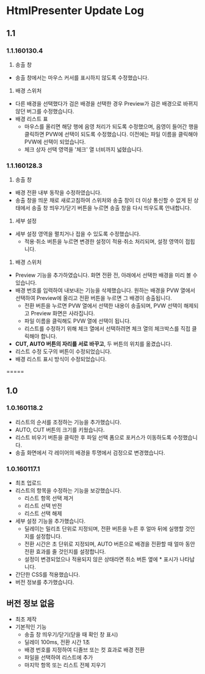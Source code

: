 # HtmlPresenter Update Log

## 1.1

### 1.1.160130.4
1. 송출 창
  - 송출 창에서는 마우스 커서를 표시하지 않도록 수정했습니다.
1. 배경 스위처
  - 다른 배경을 선택했다가 검은 배경을 선택한 경우 Preview가 검은 배경으로 바뀌지 않던 버그를 수정했습니다.
  - 배경 리스트 표
    - 마우스를 올리면 해당 행에 음영 처리가 되도록 수정했으며, 음영이 들어간 행을 클릭하면 PVW에 선택이 되도록 수정했습니다. 이전에는 파일 이름을 클릭해야 PVW에 선택이 되었습니다.
    - 체크 상자 선택 영역을 '체크' 열 너비까지 넓혔습니다.

### 1.1.160128.3
1. 송출 창
  - 배경 전환 내부 동작을 수정하였습니다.
  - 송출 창을 띄운 채로 새로고침하여 스위처와 송출 창이 더 이상 통신할 수 없게 된 상태에서 송출 창 띄우기/닫기 버튼을 누르면 송출 창을 다시 띄우도록 안내합니다.
1. 세부 설정
  - 세부 설정 영역을 펼치거나 접을 수 있도록 수정했습니다.
    - 적용·취소 버튼을 누르면 변경한 설정이 적용·취소 처리되며, 설정 영역이 접힙니다.
1. 배경 스위처
  - Preview 기능을 추가하였습니다. 화면 전환 전, 아래에서 선택한 배경을 미리 볼 수 있습니다.
  - 배경 번호를 입력하여 내보내는 기능을 삭제했습니다. 원하는 배경을 PVW 열에서 선택하여 Preview에 올리고 전환 버튼을 누르면 그 배경이 송출됩니다.
    - 전환 버튼을 누르면 PVW 열에서 선택한 내용이 송출되며, PVW 선택이 해제되고 Preview 화면은 사라집니다.
    - 파일 이름을 클릭해도 PVW 열에 선택이 됩니다.
    - 리스트를 수정하기 위해 체크 열에서 선택하려면 체크 열의 체크박스를 직접 클릭해야 합니다.
  - **CUT, AUTO 버튼의 자리를 서로 바꾸고**, 두 버튼의 위치를 옮겼습니다.
  - 리스트 수정 도구의 버튼이 수정되었습니다.
  - 배경 리스트 표시 방식이 수정되었습니다.

=====

## 1.0

### 1.0.160118.2
- 리스트의 순서를 조정하는 기능을 추가했습니다.
- AUTO, CUT 버튼의 크기를 키웠습니다.
- 리스트 비우기 버튼을 클릭한 후 파일 선택 폼으로 포커스가 이동하도록 수정했습니다.
- 송출 화면에서 각 레이어의 배경을 투명에서 검정으로 변경했습니다.

### 1.0.160117.1
- 최초 업로드
- 리스트의 항목을 수정하는 기능을 보강했습니다.
  - 리스트 항목 선택 제거
  - 리스트 선택 반전
  - 리스트 선택 해제
- 세부 설정 기능을 추가했습니다.
  - 딜레이는 밀리초 단위로 지정되며, 전환 버튼을 누른 후 얼마 뒤에 실행할 것인지를 설정합니다.
  - 전환 시간은 초 단위로 지정되며, AUTO 버튼으로 배경을 전환할 때 얼마 동안 전환 효과를 줄 것인지를 설정합니다.
  - 설정이 변경되었으나 적용되지 않은 상태라면 취소 버튼 옆에 \* 표시가 나타납니다.
- 간단한 CSS를 적용했습니다.
- 버전 정보를 추가했습니다.

## 버전 정보 없음
- 최초 제작
- 기본적인 기능
  - 송출 창 띄우기/닫기(닫을 때 확인 창 표시)
  - 딜레이 100ms, 전환 시간 1초
  - 배경 번호를 지정하여 디졸브 또는 컷 효과로 배경 전환
  - 파일을 선택하여 리스트에 추가
  - 마지막 항목 또는 리스트 전체 지우기

